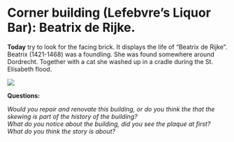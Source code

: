 # Corner building (Lefebvre’s Liquor Bar): Beatrix de Rijke.

**Today** try to look for the facing brick. It displays the life of “Beatrix de Rijke”. Beatrix (1421-1468) was a foundling. She was found somewhere around Dordrecht. Together with a cat she washed up in a cradle during the St. Elisabeth flood.

![](/assets/data-models/stories/20191000010_neude_beatrix-de-rijke/featured.png)

**Questions:**

_Would you repair and renovate this building, or do you think the that the skewing is part of the history of the building? \
What do you notice about the building, did you see the plaque at first? \
What do you think the story is about?_
